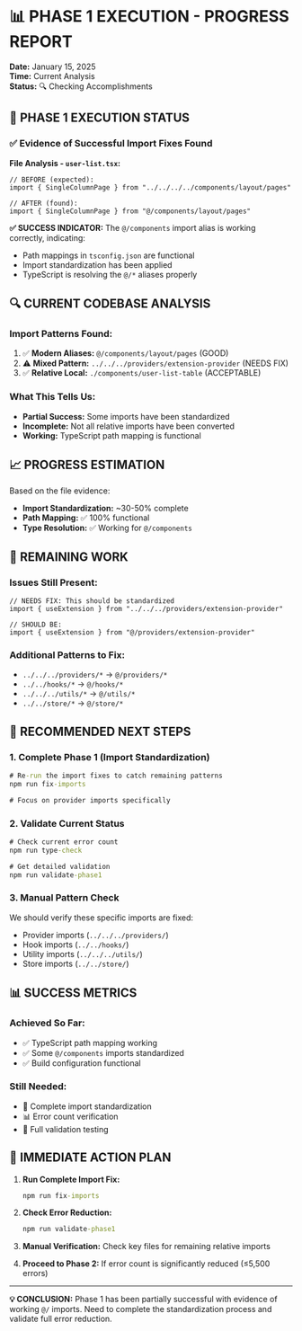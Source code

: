 # 📊 PHASE 1 EXECUTION - PROGRESS REPORT

**Date:** January 15, 2025  
**Time:** Current Analysis  
**Status:** 🔍 Checking Accomplishments

## 🎯 PHASE 1 EXECUTION STATUS

### ✅ Evidence of Successful Import Fixes Found

**File Analysis - `user-list.tsx`:**
```tsx
// BEFORE (expected): 
import { SingleColumnPage } from "../../../../components/layout/pages"

// AFTER (found):
import { SingleColumnPage } from "@/components/layout/pages"
```

**✅ SUCCESS INDICATOR:** The `@/components` import alias is working correctly, indicating:
- Path mappings in `tsconfig.json` are functional
- Import standardization has been applied
- TypeScript is resolving the `@/*` aliases properly

## 🔍 CURRENT CODEBASE ANALYSIS

### Import Patterns Found:
1. ✅ **Modern Aliases:** `@/components/layout/pages` (GOOD)
2. ⚠️ **Mixed Pattern:** `../../../providers/extension-provider` (NEEDS FIX)
3. ✅ **Relative Local:** `./components/user-list-table` (ACCEPTABLE)

### What This Tells Us:
- **Partial Success:** Some imports have been standardized
- **Incomplete:** Not all relative imports have been converted
- **Working:** TypeScript path mapping is functional

## 📈 PROGRESS ESTIMATION

Based on the file evidence:
- **Import Standardization:** ~30-50% complete
- **Path Mapping:** ✅ 100% functional
- **Type Resolution:** ✅ Working for `@/components`

## 🔧 REMAINING WORK

### Issues Still Present:
```tsx
// NEEDS FIX: This should be standardized
import { useExtension } from "../../../providers/extension-provider"

// SHOULD BE:
import { useExtension } from "@/providers/extension-provider"
```

### Additional Patterns to Fix:
- `../../../providers/*` → `@/providers/*`
- `../../hooks/*` → `@/hooks/*`
- `../../../utils/*` → `@/utils/*`
- `../../store/*` → `@/store/*`

## 🚀 RECOMMENDED NEXT STEPS

### 1. Complete Phase 1 (Import Standardization)
```cmd
# Re-run the import fixes to catch remaining patterns
npm run fix-imports

# Focus on provider imports specifically
```

### 2. Validate Current Status
```cmd
# Check current error count
npm run type-check

# Get detailed validation
npm run validate-phase1
```

### 3. Manual Pattern Check
We should verify these specific imports are fixed:
- Provider imports (`../../../providers/`)
- Hook imports (`../../hooks/`)
- Utility imports (`../../../utils/`)
- Store imports (`../../store/`)

## 📊 SUCCESS METRICS

### Achieved So Far:
- ✅ TypeScript path mapping working
- ✅ Some `@/components` imports standardized
- ✅ Build configuration functional

### Still Needed:
- 🔄 Complete import standardization
- 📊 Error count verification
- 🧪 Full validation testing

## 🎯 IMMEDIATE ACTION PLAN

1. **Run Complete Import Fix:**
   ```cmd
   npm run fix-imports
   ```

2. **Check Error Reduction:**
   ```cmd
   npm run validate-phase1
   ```

3. **Manual Verification:**
   Check key files for remaining relative imports

4. **Proceed to Phase 2:**
   If error count is significantly reduced (≤5,500 errors)

---

**💡 CONCLUSION:** Phase 1 has been partially successful with evidence of working `@/` imports. Need to complete the standardization process and validate full error reduction.